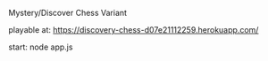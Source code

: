 Mystery/Discover Chess Variant

playable at: https://discovery-chess-d07e21112259.herokuapp.com/

start:
node app.js
